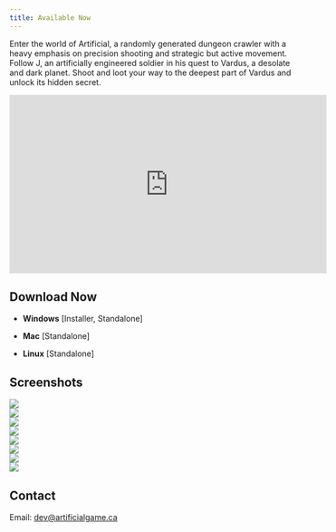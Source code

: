 ```yaml
---
title: Available Now
---
```


Enter the world of Artificial, a randomly generated dungeon crawler with a heavy emphasis on precision shooting and strategic but active movement. Follow J, an artificially engineered soldier in his quest to Vardus, a desolate and dark planet. Shoot and loot your way to the deepest part of Vardus and unlock its hidden secret.


<div class='offset-1 col-10'>
<div class='embed-responsive embed-responsive-16by9 col-12 text-center'>
    <iframe width="560" height="315" src="https://www.youtube.com/embed/J7K4jbaNq7A" frameborder="0" allowfullscreen></iframe>
</div>
</div>

## Download Now

* **Windows** \[Installer, Standalone\]

* **Mac** \[Standalone\]

* **Linux** \[Standalone\]

## Screenshots

<div class='row'>
    <div class='col-md-6'>
        <img src="images/screenshot_1.jpg" class="rounded float-left">
    </div>
    <div class='col-md-6'>
        <img src="images/screenshot_2.jpg" class="rounded float-left">
    </div>
    <div class='col-md-6'>
        <img src="images/screenshot_3.jpg" class="rounded float-left">
    </div>
    <div class='col-md-6'>
        <img src="images/screenshot_4.jpg" class="rounded float-left">
    </div>
    <div class='col-md-6'>
        <img src="images/screenshot_5.jpg" class="rounded float-left">
    </div>
    <div class='col-md-6'>
        <img src="images/screenshot_6.jpg" class="rounded float-left">
    </div>
    <div class='col-md-6'>
        <img src="images/screenshot_7.jpg" class="rounded float-left">
    </div>
    <div class='col-md-6'>
        <img src="images/screenshot_8.jpg" class="rounded float-left">
    </div>
</div>

## Contact

Email: <a href="mailto:dev@artificialgame.ca">dev@artificialgame.ca</a>